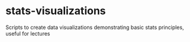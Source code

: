 # stats-visualizations
Scripts to create data visualizations demonstrating basic stats principles, useful for lectures
